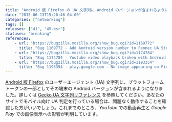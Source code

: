 ```yaml
---
title: "Android 版 Firefox の UA 文字列に Android のバージョンが含まれるようになりました"
date: "2015-06-13T15:20:46-04:00"
categories: ["networking"]
tags: []
releases: ["41", "45-esr"]
statuses: "breaking"
references:
    - url: "https://bugzilla.mozilla.org/show_bug.cgi?id=1169772"
      title: "Bug 1169772 - Add Android version number to Fennec UA String"
    - url: "https://bugzilla.mozilla.org/show_bug.cgi?id=1174784"
      title: "Bug 1174784 - Youtube video playback broken with Android version in UA string"
    - url: "https://bugzilla.mozilla.org/show_bug.cgi?id=1193354"
      title: "Bug 1193354 - play.google.com - No image appearing on Firefox for Android"
---
```

[Android 版 Firefox](https://developer.mozilla.org/Firefox_for_Android) のユーザーエージェント (UA) 文字列に、プラットフォームトークンの一部としてその端末の Android バージョンが含まれるようになりました。詳しくは [Gecko UA 文字列リファレンス](https://developer.mozilla.org/docs/Web/HTTP/Gecko_user_agent_string_reference#Android_%28version_41_and_above%29) を参照してください。あなたのサイトでモバイル向け UA 判定を行っている場合は、問題なく動作することを確認した方がいいでしょう。これまでのところ、*YouTube* での動画再生と *Google Play* での画像表示への影響が判明しています。
